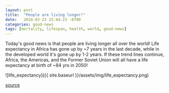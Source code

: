 ```yaml
---
layout: post
title:  "People are living longer!"
date:   2018-03-23 15:44:23 -0700
categories: good-news
tags: [mortality, lifespan, health, world, good-news]
---
```


Today's good news is that people are living longer all over the world! Life expectancy in Africa has gone up by ~7 years in the last decade, while in the developed world it's gone up by 1-2 years. If these trend lines continue, Africa, the Americas, and the Former Soviet Union will all have a life expectancy at birth of ~84 yrs in 2050!


![life_expectancy]({{ site.baseurl }}/assets/img/life_expectancy.png)


[source](https://ourworldindata.org/grapher/life-expectancy-globally-since-1770)

